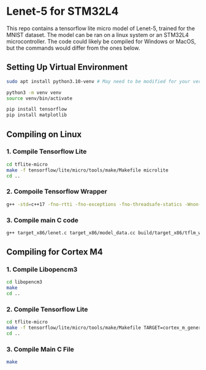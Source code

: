 # Lenet-5 for STM32L4
This repo contains a tensorflow lite micro model of Lenet-5, trained for the MNIST dataset. The model can be ran on a linux system or  an STM32L4 microcontroller. The code could likely be compiled for Windows or MacOS, but the commands would differ from the ones below.

## Setting Up Virtual Environment

```bash
sudo apt install python3.10-venv # May need to be modified for your version of python

python3 -m venv venv
source venv/bin/activate

pip install tensorflow
pip install matplotlib
```

## Compiling on Linux
### 1. Compile Tensorflow Lite
```bash
cd tflite-micro
make -f tensorflow/lite/micro/tools/make/Makefile microlite
cd ..
```

### 2. Compoile Tensorflow Wrapper
```bash
g++ -std=c++17 -fno-rtti -fno-exceptions -fno-threadsafe-statics -Wnon-virtual-dtor -Werror -fno-unwind-tables -ffunction-sections -fdata-sections -fmessage-length=0 -DTF_LITE_STATIC_MEMORY -DTF_LITE_DISABLE_X86_NEON -Wsign-compare -Wdouble-promotion -Wunused-variable -Wunused-function -Wswitch -Wvla -Wall -Wextra -Wmissing-field-initializers -Wstrict-aliasing -Wno-unused-parameter -DKERNELS_OPTIMIZED_FOR_SPEED -DTF_LITE_USE_CTIME -O2 -Itflite-micro/. -Itflite-micro/tensorflow/lite/micro/tools/make/downloads -Itflite-micro/tensorflow/lite/micro/tools/make/downloads/gemmlowp -Itflite-micro/tensorflow/lite/micro/tools/make/downloads/flatbuffers/include -Itflite-micro/tensorflow/lite/micro/tools/make/downloads/kissfft -Itflite-micro/tensorflow/lite/micro/tools/make/downloads/ruy -Itflite-micro/gen/linux_x86_64_default_gcc/genfiles/ -Itflite-micro/gen/linux_x86_64_default_gcc/genfiles/ -c target_x86/tflm_wrapper.cc -o build/target_x86/tflm_wrapper.o
```

### 3. Compile main C code
```bash
g++ target_x86/lenet.c target_x86/model_data.cc build/target_x86/tflm_wrapper.o tflite-micro/gen/linux_x86_64_default_gcc/lib/libtensorflow-microlite.a -o lenet5.out
```


## Compiling for Cortex M4

### 1. Compile Libopencm3
```bash
cd libopencm3
make
cd ..
```

### 2. Compile Tensorflow Lite
```bash
cd tflite-micro
make -f tensorflow/lite/micro/tools/make/Makefile TARGET=cortex_m_generic TARGET_ARCH=cortex-m4+fp OPTIMIZED_KERNEL_DIR=cmsis_nn TARGET_TOOLCHAIN_ROOT=/usr/bin/ BUILD_TYPE=no_tf_lite_static_memory microlite
cd ..
```

### 3. Compile Main C File
```bash
make
```
